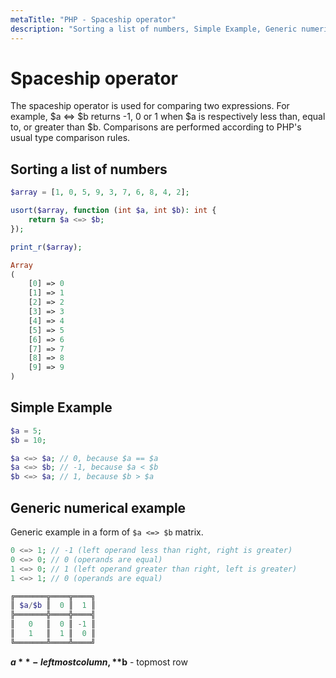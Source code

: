 ```yaml
---
metaTitle: "PHP - Spaceship operator"
description: "Sorting a list of numbers, Simple Example, Generic numerical example"
---
```


# Spaceship operator


The spaceship operator is used for comparing two expressions. For example, $a <=> $b returns -1, 0 or 1 when $a is respectively less than, equal to, or greater than $b. Comparisons are performed according to PHP's usual type comparison rules.



## Sorting a list of numbers


```php
$array = [1, 0, 5, 9, 3, 7, 6, 8, 4, 2];

usort($array, function (int $a, int $b): int {
    return $a <=> $b;
});

print_r($array);

```

```php
Array
(
    [0] => 0
    [1] => 1
    [2] => 2
    [3] => 3
    [4] => 4
    [5] => 5
    [6] => 6
    [7] => 7
    [8] => 8
    [9] => 9
)

```



## Simple Example


```php
$a = 5;
$b = 10;

$a <=> $a; // 0, because $a == $a
$a <=> $b; // -1, because $a < $b
$b <=> $a; // 1, because $b > $a 

```



## Generic numerical example


Generic example in a form of `$a <=> $b` matrix.

```php
0 <=> 1; // -1 (left operand less than right, right is greater)
0 <=> 0; // 0 (operands are equal)
1 <=> 0; // 1 (left operand greater than right, left is greater)
1 <=> 1; // 0 (operands are equal)

```

```php
╔═══════╦════╦════╗
║ $a/$b ║  0 ║  1 ║
╠═══════╬════╬════╣
║   0   ║  0 ║ -1 ║
║   1   ║  1 ║  0 ║
╚═══════╩════╩════╝

```

> 
**$a** - leftmost column, **$b** - topmost row


